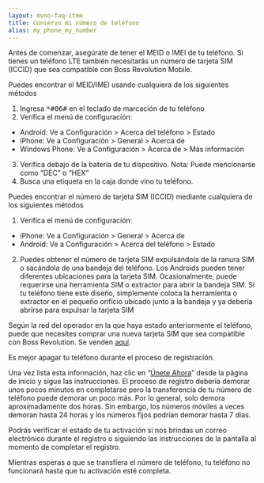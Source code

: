 ```yaml
---
layout: mvno-faq-item
title: Conservo mi número de teléfono
alias: my_phone_my_number
---
```


Antes de comenzar, asegúrate de tener el MEID o IMEI de tu teléfono. Si tienes un teléfono LTE también necesitarás un número de tarjeta SIM (ICCID) que sea compatible con Boss Revolution Mobile.

Puedes encontrar el MEID/IMEI usando cualquiera de los siguientes métodos

1. Ingresa <kbd>\*#06#</kbd> en el teclado de marcación de tu teléfono
2. Verifica el menú de configuración:
  * Android: Ve a Configuración > Acerca del teléfono > Estado
  * iPhone: Ve a Configuración > General > Acerca de
  * Windows Phone: Ve a Configuración > Acerca de > Más información
3. Verifica debajo de la batería de tu dispositivo. Nota: Puede mencionarse como “DEC” o “HEX”
4. Busca una etiqueta en la caja donde vino tu teléfono.

Puedes encontrar el número de tarjeta SIM (ICCID) mediante cualquiera de los siguientes métodos

1. Verifica el menú de configuración:
  * iPhone: Ve a Configuración > General > Acerca de
  * Android: Ve a Configuración > Acerca del teléfono > Estado
2. Puedes obtener el número de tarjeta SIM expulsándola de la ranura SIM o sacándola de una bandeja del teléfono. Los Androids pueden tener diferentes ubicaciones para la tarjeta SIM. Ocasionalmente, puede requerirse una herramienta SIM o extractor para abrir la bandeja SIM. Si tu teléfono tiene este diseño, simplemente coloca la herramienta o extractor en el pequeño orificio ubicado junto a la bandeja y ya debería abrirse para expulsar la tarjeta SIM

Según la red del operador en la que haya estado anteriormente el teléfono, puede que necesites comprar una nueva tarjeta SIM que sea compatible con Boss Revolution. Se venden <a href="http://mobilestore.mvnodepot.com/phones" target="_blank">aquí</a>.

Es mejor apagar tu teléfono durante el proceso de registración.

Una vez lista esta información, haz clic en “<a href="register.html" target="\_blank">Únete Ahora</a>” desde la página de inicio y sigue las instrucciones. El proceso de registro debería demorar unos pocos minutos en completarse pero la transferencia de tu número de teléfono puede demorar un poco más. Por lo general, solo demora aproximadamente dos horas. Sin embargo, los números móviles a veces demoran hasta 24 horas y los números fijos podrían demorar hasta 7 días.

Podrás verificar el estado de tu activación si nos brindas un correo electrónico durante el registro o siguiendo las instrucciones de la pantalla al momento de completar el registro.

Mientras esperas a que se transfiera el número de teléfono, tu teléfono no funcionará hasta que tu activación esté completa.
